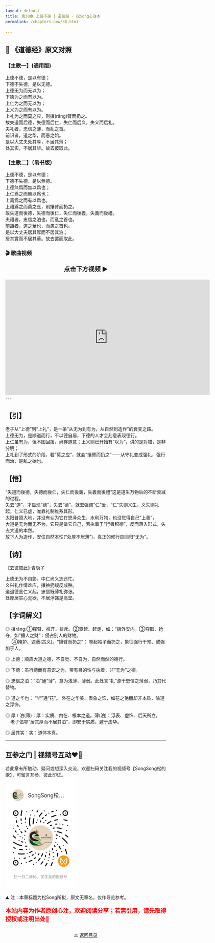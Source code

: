 ```yaml
---
layout: default
title: 第38章 上德不德 | 道德经 · 松Song心注本
permalink: /chapters-new/38.html

---
```


## 📜 《道德经》原文对照
### 【主歌一】(通用版)
上德不德，是以有德； <br>
下德不失德，是以无德。<br>
上德无为而无以为；<br>
下德为之而有以为。<br>
上仁为之而无以为；<br>
上义为之而有以为。<br>
上礼为之而莫之应，则攘(rǎng)臂而扔之。<br>
故失道而后德，失德而后仁，失仁而后义，失义而后礼。<br>
夫礼者，忠信之薄，而乱之首。<br>
前识者，道之华，而愚之始。<br>
是以大丈夫处其厚，不居其薄；<br>
处其实，不居其华。故去彼取此。<br>

### 【主歌二】（帛书版）
上德不德，是以有德；<br>
下德不失德，是以無德。<br>
上德無爲而無以爲也；<br>
上仁爲之而無以爲也；<br>
上義爲之而有以爲也。<br>
上禮爲之而莫之應，則攘臂而扔之。<br>
故失道而後德，失德而後仁，失仁而後義，失義而後禮。<br>
夫禮者，忠信之泊也，而亂之首也。<br>
前識者，道之華也，而愚之首也。<br>
是以大丈夫居其厚而不居其泊；<br>
居其實而不居其華。故去罢而取此。<br>

### 🎬 歌曲视频
<p style="text-align:center; font-size:1.2rem; font-weight:bold;">
  点击下方视频 ▶️
</p>

<iframe
  src="https://streamable.com/e/lsrxy3"
  width="640"
  height="360"
  frameborder="0"
  allowfullscreen
  loading="lazy">
</iframe>
---

## 【引】
老子从“上德”到“上礼”，是一条“从无为到有为，从自然到造作”的衰变之路。<br>
上德无为，是顺道而行，不以德自居，下德的人才会刻意表现德行。<br>
上仁虽有为，但不图回报，尚存道意；上义则已开始有“以为”，讲的是对错，是非分明；<br>
上礼到了形式的阶段，若“莫之应”，就会“攘臂而扔之”——从守礼变成强礼，强行而治，是乱之始也。<br>

## 【悟】
“失道而後德，失德而後仁，失仁而後義，失義而後禮”这是道生万物后的不断衰减的过程。<br>
失去“道”，才显现“德”，失去“德”，就去强调“仁”爱，“仁”失则义生，义失则礼起，仁义已虚，唯靠礼制维系其形。<br>
太阳普照大地，并没有认为它在恩泽众生，水利万物，也没觉得自己“上善”，<br>
大道是无为而无不为，它只是做它自己，若执着于“行善积德”，反而落入形式，失去大道的本然。<br>
放下人为造作，安住自然本性(“处厚不居薄”)，真正的修行应回归“无为”。<br>

## 【诗】
《去彼取此》·青隐子<br>

上德无为不自彰，中仁尚义志还忙。<br>
义兴礼作情难应，攘袖扔规反成殃。<br>
道退德显仁义起，忠信既薄礼弥张。<br>
处厚居实心无欲，不居浮饰是高堂。<br>

## 【字词解义】

◎ 攘rǎng:①挥臂、推开、排斥。②驱赶、赶走，如：“攘外安内。③夺取、抢夺，如“攘人之财”：侵占别人的财物。<br>
&nbsp;&nbsp;&nbsp;&nbsp; ④掩护、遮蔽(古义)。“攘臂而扔之”： 卷起袖子而扔之，象征强行干预、或强加于人。<br>

◎ 上德：顺应大道之德，不自觉、不自为，自然而然的德行。<br>

◎ 下德：虽行德而有意识之为，带有目的性与执着，非“无为”之德。<br>

◎ 忠信之泊：“泊”通“薄”，意为浅薄、薄弱。此处言“礼”源于忠信之薄弱，乃其代替物。<br>

◎ 道之华也： “华”通“花”。 外在之华美、表象之饰，如花之艳丽却非本质，喻道之浮饰。<br>

◎ 厚 / 泊(薄)：厚：实质、内在、根本之道。薄(泊)：浮表、虚饰、后天所立。<br>
&nbsp;&nbsp;&nbsp;&nbsp;老子倡导“居其厚而不居其泊”，即安于实质，避于虚华。<br>

◎ 居其实：实：道体本真。<br>

---
##  互参之门 | 视频号互动❤️🤝

若此章有所触动、疑问或想深入交流，欢迎扫码关注我的视频号【SongSong松的歌】，可留言互参、彼此印证。<br>
<img src="../img/qrcode_songsong.jpg" alt="扫码进入视频号" width="220">

⛰️ 注：本章标题为松Song所拟，原文无章名，仅作导览参考。<br>
<p style="color:red; font-size:18px; font-weight:bold;">
本站内容为作者原创心注，欢迎阅读分享；若需引用，请先取得授权或注明出处🙏
</p>

<p style="text-align:center; margin-top:2em;">
  🔙 <a href="{{ '/' | relative_url }}#catalog">返回目录</a>
</p>

